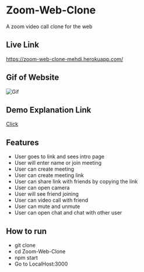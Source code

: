 # Zoom-Web-Clone
A zoom video call clone for the web

## Live Link
https://zoom-web-clone-mehdi.herokuapp.com/

## Gif of Website
![Gif](./static/gif2.gif)

## Demo Explanation Link
[Click](https://youtu.be/OVmyu9uNpQE)

## Features
- User goes to link and sees intro page
- User will enter name or join meeting
- User can create meeting
- User can create meeting link
- User can share link with friends by copying the link
- User can open camera 
- User will see friend joining
- User can video call with friend
- User can mute and unmute
- User can open chat and chat with other user

## How to run
- git clone
- cd Zoom-Web-Clone
- npm start
- Go to LocalHost:3000


